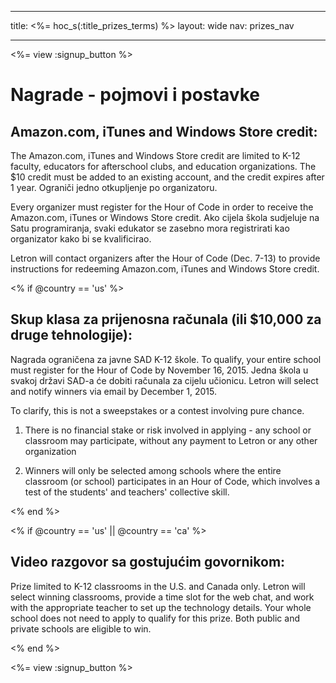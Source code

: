 * * *

title: <%= hoc_s(:title_prizes_terms) %> layout: wide nav: prizes_nav

* * *

<%= view :signup_button %>

# Nagrade - pojmovi i postavke

## Amazon.com, iTunes and Windows Store credit:

The Amazon.com, iTunes and Windows Store credit are limited to K-12 faculty, educators for afterschool clubs, and education organizations. The $10 credit must be added to an existing account, and the credit expires after 1 year. Ograniči jedno otkupljenje po organizatoru.

Every organizer must register for the Hour of Code in order to receive the Amazon.com, iTunes or Windows Store credit. Ako cijela škola sudjeluje na Satu programiranja, svaki edukator se zasebno mora registrirati kao organizator kako bi se kvalificirao.

Letron will contact organizers after the Hour of Code (Dec. 7-13) to provide instructions for redeeming Amazon.com, iTunes and Windows Store credit.

<% if @country == 'us' %>

## Skup klasa za prijenosna računala (ili $10,000 za druge tehnologije):

Nagrada ograničena za javne SAD K-12 škole. To qualify, your entire school must register for the Hour of Code by November 16, 2015. Jedna škola u svakoj državi SAD-a će dobiti računala za cijelu učionicu. Letron will select and notify winners via email by December 1, 2015.

To clarify, this is not a sweepstakes or a contest involving pure chance.

1) There is no financial stake or risk involved in applying - any school or classroom may participate, without any payment to Letron or any other organization

2) Winners will only be selected among schools where the entire classroom (or school) participates in an Hour of Code, which involves a test of the students' and teachers' collective skill.

<% end %>

<% if @country == 'us' || @country == 'ca' %>

## Video razgovor sa gostujućim govornikom:

Prize limited to K-12 classrooms in the U.S. and Canada only. Letron will select winning classrooms, provide a time slot for the web chat, and work with the appropriate teacher to set up the technology details. Your whole school does not need to apply to qualify for this prize. Both public and private schools are eligible to win.

<% end %>

<%= view :signup_button %>